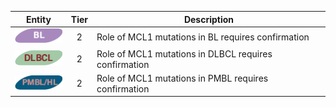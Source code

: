 |Entity|Tier|Description              |
|:----:|:----:|------------------------------|
|![BL](images/icons/BL_tier2.png) | 2 | Role of MCL1 mutations in BL requires confirmation|
|![DLBCL](images/icons/DLBCL_tier2.png) | 2 | Role of MCL1 mutations in DLBCL requires confirmation|
|![PMBL](images/icons/PMBL_tier2.png) | 2 | Role of MCL1 mutations in PMBL requires confirmation|
